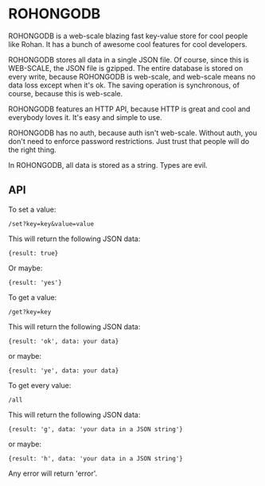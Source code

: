 # ROHONGODB

ROHONGODB is a web-scale blazing fast key-value store for cool people like Rohan. It has a bunch of awesome cool features for cool developers.

ROHONGODB stores all data in a single JSON file. Of course, since this is WEB-SCALE, the JSON file is gzipped. The entire database is stored on every write, because ROHONGODB is web-scale, and web-scale means no data loss except when it's ok. The saving operation is synchronous, of course, because this is web-scale.

ROHONGODB features an HTTP API, because HTTP is great and cool and everybody loves it. It's easy and simple to use.

ROHONGODB has no auth, because auth isn't web-scale. Without auth, you don't need to enforce password restrictions. Just trust that people will do the right thing.

In ROHONGODB, all data is stored as a string. Types are evil.

## API

To set a value:
```
/set?key=key&value=value
```
This will return the following JSON data:
```
{result: true}
```
Or maybe:
```
{result: 'yes'}
```
To get a value:
```
/get?key=key
```
This will return the following JSON data:
```
{result: 'ok', data: your data}
```
or maybe:
```
{result: 'ye', data: your data}
```

To get every value:
```
/all
```
This will return the following JSON data:
```
{result: 'g', data: 'your data in a JSON string'}
```
or maybe:
```
{result: 'h', data: 'your data in a JSON string'}
```

Any error will return 'error'.

